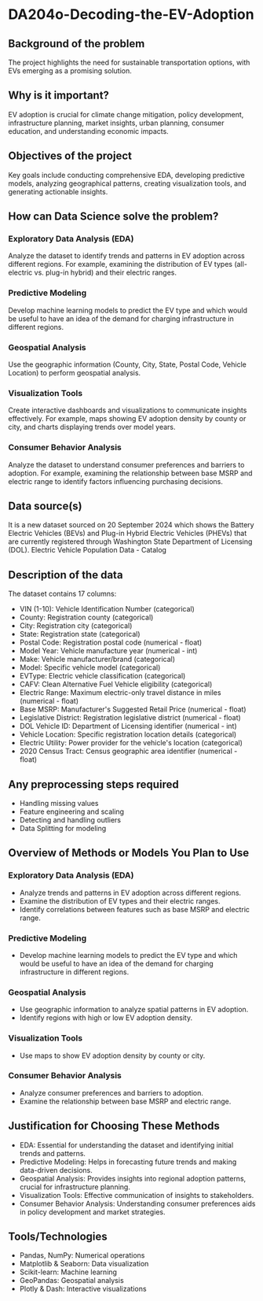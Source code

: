 # DA204o-Decoding-the-EV-Adoption

## Background of the problem​
The project highlights the need for sustainable transportation options, with EVs emerging as a promising solution.​

## Why is it important? ​
EV adoption is crucial for climate change mitigation, policy development, infrastructure planning, market insights, urban planning, consumer education, and understanding economic impacts.​

## Objectives of the project​
Key goals include conducting comprehensive EDA, developing predictive models, analyzing geographical patterns, creating visualization tools, and generating actionable insights.​

## How can Data Science solve the problem?​
### Exploratory Data Analysis (EDA)
Analyze the dataset to identify trends and patterns in EV adoption across different regions. For example, examining the distribution of EV types (all-electric vs. plug-in hybrid) and their electric ranges.​

### Predictive Modeling
Develop machine learning models to predict the EV type and which would be useful to have an idea of the demand for charging infrastructure in different regions.​

### Geospatial Analysis
Use the geographic information (County, City, State, Postal Code, Vehicle Location) to perform geospatial analysis.​

### Visualization Tools
Create interactive dashboards and visualizations to communicate insights effectively. For example, maps showing EV adoption density by county or city, and charts displaying trends over model years.​

### Consumer Behavior Analysis
Analyze the dataset to understand consumer preferences and barriers to adoption. For example, examining the relationship between base MSRP and electric range to identify factors influencing purchasing decisions.​

## Data source(s)
It is a new dataset sourced on 20 September 2024 which shows the Battery Electric Vehicles (BEVs) and Plug-in Hybrid Electric Vehicles (PHEVs) that are currently registered through Washington State Department of Licensing (DOL). Electric Vehicle Population Data - Catalog​

## Description of the data
The dataset contains 17 columns:​
- VIN (1-10): Vehicle Identification Number (categorical)​
- County: Registration county (categorical)​
- City: Registration city (categorical)​
- State: Registration state (categorical)​
- Postal Code: Registration postal code (numerical - float)​
- Model Year: Vehicle manufacture year (numerical - int)​
- Make: Vehicle manufacturer/brand (categorical)​
- Model: Specific vehicle model (categorical)​
- EVType: Electric vehicle classification (categorical)​
- CAFV: Clean Alternative Fuel Vehicle eligibility (categorical)​
- Electric Range: Maximum electric-only travel distance in miles (numerical - float)​
- Base MSRP: Manufacturer's Suggested Retail Price (numerical - float)​
- Legislative District: Registration legislative district (numerical - float)​
- DOL Vehicle ID: Department of Licensing identifier (numerical - int)​
- Vehicle Location: Specific registration location details (categorical)​
- Electric Utility: Power provider for the vehicle's location (categorical)​
- 2020 Census Tract: Census geographic area identifier (numerical - float)​

## Any preprocessing steps required
- Handling missing values
- Feature engineering and scaling
- Detecting and handling outliers
- Data Splitting for modeling​

## Overview of Methods or Models You Plan to Use​
### Exploratory Data Analysis (EDA)​
- Analyze trends and patterns in EV adoption across different regions.​
- Examine the distribution of EV types and their electric ranges.​
- Identify correlations between features such as base MSRP and electric range.​

### Predictive Modeling​
- Develop machine learning models to predict the EV type and which would be useful to have an idea of the demand for charging infrastructure in different regions.​

### Geospatial Analysis​
- Use geographic information to analyze spatial patterns in EV adoption.​
- Identify regions with high or low EV adoption density.​

### Visualization Tools​
- Use maps to show EV adoption density by county or city.​

### Consumer Behavior Analysis​
- Analyze consumer preferences and barriers to adoption.​
- Examine the relationship between base MSRP and electric range.​

## Justification for Choosing These Methods​
- EDA: Essential for understanding the dataset and identifying initial trends and patterns.​
- Predictive Modeling: Helps in forecasting future trends and making data-driven decisions.​
- Geospatial Analysis: Provides insights into regional adoption patterns, crucial for infrastructure planning.​
- Visualization Tools: Effective communication of insights to stakeholders.​
- Consumer Behavior Analysis: Understanding consumer preferences aids in policy development and market strategies.​

## Tools/Technologies​
- Pandas, NumPy: Numerical operations
- Matplotlib & Seaborn: Data visualization
- Scikit-learn: Machine learning
- GeoPandas: Geospatial analysis
- Plotly & Dash: Interactive visualizations
